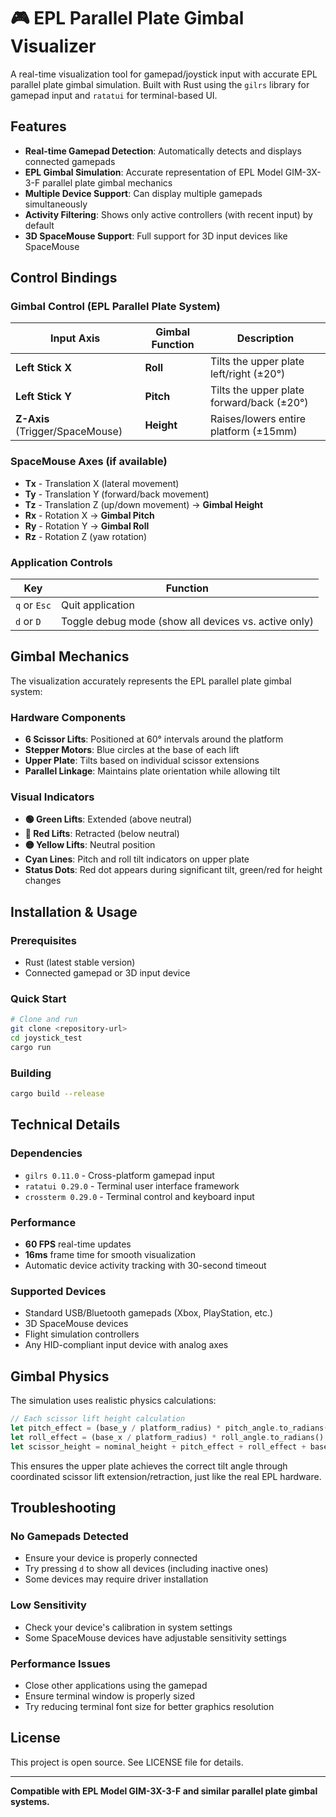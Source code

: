 # 🎮 EPL Parallel Plate Gimbal Visualizer

A real-time visualization tool for gamepad/joystick input with accurate EPL parallel plate gimbal simulation. Built with Rust using the `gilrs` library for gamepad input and `ratatui` for terminal-based UI.

## Features

- **Real-time Gamepad Detection**: Automatically detects and displays connected gamepads
- **EPL Gimbal Simulation**: Accurate representation of EPL Model GIM-3X-3-F parallel plate gimbal mechanics
- **Multiple Device Support**: Can display multiple gamepads simultaneously
- **Activity Filtering**: Shows only active controllers (with recent input) by default
- **3D SpaceMouse Support**: Full support for 3D input devices like SpaceMouse

## Control Bindings

### Gimbal Control (EPL Parallel Plate System)

| Input Axis | Gimbal Function | Description |
|------------|----------------|-------------|
| **Left Stick X** | **Roll** | Tilts the upper plate left/right (±20°) |
| **Left Stick Y** | **Pitch** | Tilts the upper plate forward/back (±20°) |
| **Z-Axis** (Trigger/SpaceMouse) | **Height** | Raises/lowers entire platform (±15mm) |

### SpaceMouse Axes (if available)
- **Tx** - Translation X (lateral movement)
- **Ty** - Translation Y (forward/back movement)  
- **Tz** - Translation Z (up/down movement) → **Gimbal Height**
- **Rx** - Rotation X → **Gimbal Pitch**
- **Ry** - Rotation Y → **Gimbal Roll**
- **Rz** - Rotation Z (yaw rotation)

### Application Controls

| Key | Function |
|-----|----------|
| `q` or `Esc` | Quit application |
| `d` or `D` | Toggle debug mode (show all devices vs. active only) |

## Gimbal Mechanics

The visualization accurately represents the EPL parallel plate gimbal system:

### Hardware Components
- **6 Scissor Lifts**: Positioned at 60° intervals around the platform
- **Stepper Motors**: Blue circles at the base of each lift
- **Upper Plate**: Tilts based on individual scissor extensions
- **Parallel Linkage**: Maintains plate orientation while allowing tilt

### Visual Indicators
- **🟢 Green Lifts**: Extended (above neutral)
- **🔴 Red Lifts**: Retracted (below neutral)  
- **🟡 Yellow Lifts**: Neutral position
- **Cyan Lines**: Pitch and roll tilt indicators on upper plate
- **Status Dots**: Red dot appears during significant tilt, green/red for height changes

## Installation & Usage

### Prerequisites
- Rust (latest stable version)
- Connected gamepad or 3D input device

### Quick Start
```bash
# Clone and run
git clone <repository-url>
cd joystick_test
cargo run
```

### Building
```bash
cargo build --release
```

## Technical Details

### Dependencies
- `gilrs 0.11.0` - Cross-platform gamepad input
- `ratatui 0.29.0` - Terminal user interface framework
- `crossterm 0.29.0` - Terminal control and keyboard input

### Performance
- **60 FPS** real-time updates
- **16ms** frame time for smooth visualization
- Automatic device activity tracking with 30-second timeout

### Supported Devices
- Standard USB/Bluetooth gamepads (Xbox, PlayStation, etc.)
- 3D SpaceMouse devices
- Flight simulation controllers
- Any HID-compliant input device with analog axes

## Gimbal Physics

The simulation uses realistic physics calculations:

```rust
// Each scissor lift height calculation
let pitch_effect = (base_y / platform_radius) * pitch_angle.to_radians() * platform_radius;
let roll_effect = (base_x / platform_radius) * roll_angle.to_radians() * platform_radius;
let scissor_height = nominal_height + pitch_effect + roll_effect + base_lift;
```

This ensures the upper plate achieves the correct tilt angle through coordinated scissor lift extension/retraction, just like the real EPL hardware.

## Troubleshooting

### No Gamepads Detected
- Ensure your device is properly connected
- Try pressing `d` to show all devices (including inactive ones)
- Some devices may require driver installation

### Low Sensitivity
- Check your device's calibration in system settings
- Some SpaceMouse devices have adjustable sensitivity settings

### Performance Issues
- Close other applications using the gamepad
- Ensure terminal window is properly sized
- Try reducing terminal font size for better graphics resolution

## License

This project is open source. See LICENSE file for details.

---

**Compatible with EPL Model GIM-3X-3-F and similar parallel plate gimbal systems.**
